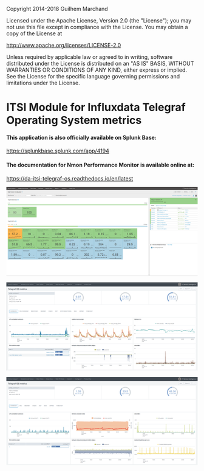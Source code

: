 Copyright 2014-2018 Guilhem Marchand

Licensed under the Apache License, Version 2.0 (the "License");
you may not use this file except in compliance with the License.
You may obtain a copy of the License at

http://www.apache.org/licenses/LICENSE-2.0

Unless required by applicable law or agreed to in writing, software
distributed under the License is distributed on an "AS IS" BASIS,
WITHOUT WARRANTIES OR CONDITIONS OF ANY KIND, either express or implied.
See the License for the specific language governing permissions and
limitations under the License.

# ITSI Module for Influxdata Telegraf Operating System metrics

#### This application is also officially available on Splunk Base:

https://splunkbase.splunk.com/app/4194

#### The documentation for Nmon Performance Monitor is available online at:

https://da-itsi-telegraf-os.readthedocs.io/en/latest

![screen1](./docs/img/screen001.png)

![screen2](./docs/img/main_linux.png)

![screen3](./docs/img/main_windows.png)
